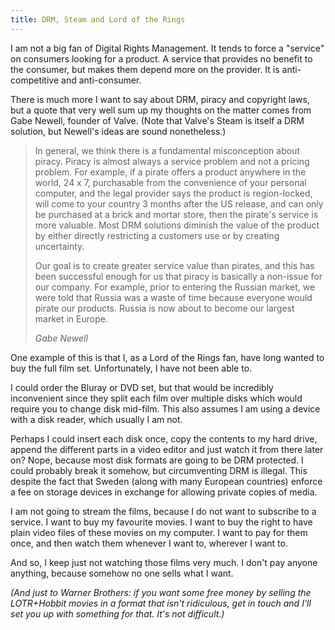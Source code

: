 ```yaml
---
title: DRM, Steam and Lord of the Rings
---
```


I am not a big fan of Digital Rights Management. It tends to force a "service" on consumers looking for a product. A service that provides no benefit to the consumer, but makes them depend more on the provider. It is anti-competitive and anti-consumer.

There is much more I want to say about DRM, piracy and copyright laws, but a quote that very well sum up my thoughts on the matter comes from Gabe Newell, founder of Valve. (Note that Valve's Steam is itself a DRM solution, but Newell's ideas are sound nonetheless.)

> In general, we think there is a fundamental misconception about piracy. Piracy is almost always a service problem and not a pricing problem. For example, if a pirate offers a product anywhere in the world, 24 x 7, purchasable from the convenience of your personal computer, and the legal provider says the product is region-locked, will come to your country 3 months after the US release, and can only be purchased at a brick and mortar store, then the pirate's service is more valuable. Most DRM solutions diminish the value of the product by either directly restricting a customers use or by creating uncertainty.
>
> Our goal is to create greater service value than pirates, and this has been successful enough for us that piracy is basically a non-issue for our company. For example, prior to entering the Russian market, we were told that Russia was a waste of time because everyone would pirate our products. Russia is now about to become our largest market in Europe.
>
><cite>Gabe Newell</cite>

One example of this is that I, as a Lord of the Rings fan, have long wanted to buy the full film set. Unfortunately, I have not been able to.

I could order the Bluray or DVD set, but that would be incredibly inconvenient since they split each film over multiple disks which would require you to change disk mid-film. This also assumes I am using a device with a disk reader, which usually I am not.

Perhaps I could insert each disk once, copy the contents to my hard drive, append the different parts in a video editor and just watch it from there later on? Nope, because most disk formats are going to be DRM protected. I could probably break it somehow, but circumventing DRM is illegal. This despite the fact that Sweden (along with many European countries) enforce a fee on storage devices in exchange for allowing private copies of media.

I am not going to stream the films, because I do not want to subscribe to a service. I want to buy my favourite movies. I want to buy the right to have plain video files of these movies on my computer. I want to pay for them once, and then watch them whenever I want to, wherever I want to.

And so, I keep just not watching those films very much. I don't pay anyone anything, because somehow no one sells what I want.

_(And just to Warner Brothers: if you want some free money by selling the LOTR+Hobbit movies in a format that isn't ridiculous, get in touch and I'll set you up with something for that. It's not difficult.)_
